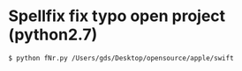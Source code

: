 # Spellfix fix typo open project (python2.7)

```shell
$ python fNr.py /Users/gds/Desktop/opensource/apple/swift
```
